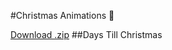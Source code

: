 #Christmas Animations :christmas_tree:

<a class="button"  href="https://github.com/pages-themes/tactile/zipball/gh-pages"><span>Download .zip</span></a>
##Days Till Christmas
